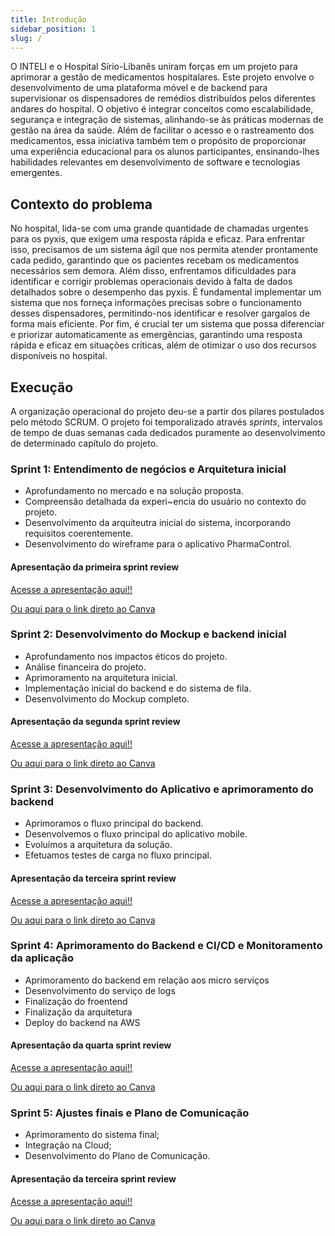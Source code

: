 ```yaml
---
title: Introdução
sidebar_position: 1
slug: /
---
```


O INTELI e o Hospital Sírio-Libanês uniram forças em um projeto para aprimorar a gestão de medicamentos hospitalares. Este projeto envolve o desenvolvimento de uma plataforma móvel e de backend para supervisionar os dispensadores de remédios distribuídos pelos diferentes andares do hospital. O objetivo é integrar conceitos como escalabilidade, segurança e integração de sistemas, alinhando-se às práticas modernas de gestão na área da saúde. Além de facilitar o acesso e o rastreamento dos medicamentos, essa iniciativa também tem o propósito de proporcionar uma experiência educacional para os alunos participantes, ensinando-lhes habilidades relevantes em desenvolvimento de software e tecnologias emergentes.

## Contexto do problema

No hospital, lida-se com uma grande quantidade de chamadas urgentes para os pyxis, que exigem uma resposta rápida e eficaz. Para enfrentar isso, precisamos de um sistema ágil que nos permita atender prontamente cada pedido, garantindo que os pacientes recebam os medicamentos necessários sem demora. Além disso, enfrentamos dificuldades para identificar e corrigir problemas operacionais devido à falta de dados detalhados sobre o desempenho das pyxis. É fundamental implementar um sistema que nos forneça informações precisas sobre o funcionamento desses dispensadores, permitindo-nos identificar e resolver gargalos de forma mais eficiente. Por fim, é crucial ter um sistema que possa diferenciar e priorizar automaticamente as emergências, garantindo uma resposta rápida e eficaz em situações críticas, além de otimizar o uso dos recursos disponíveis no hospital.

## Execução

A organização operacional do projeto deu-se a partir dos pilares postulados pelo método SCRUM. O projeto foi temporalizado através *sprints*, intervalos de tempo de duas semanas cada dedicados puramente ao desenvolvimento de determinado capítulo do projeto.

### Sprint 1: Entendimento de negócios e Arquitetura inicial

- Aprofundamento no mercado e na solução proposta.
- Compreensão detalhada da experi~encia do usuário no contexto do projeto.
- Desenvolvimento da arquiteutra inicial do sistema, incorporando requisitos coerentemente.
- Desenvolvimento do wireframe para o aplicativo PharmaControl.

#### **Apresentação da primeira sprint review**

[Acesse a apresentação aqui!!](../static/reviews/SPRINT%2001%20-%20GRUPO%202%20-%20M10.pdf)

[Ou aqui para o link direto ao Canva](https://www.canva.com/design/DAGDbJxQZs8/m8QlQdloXF5hRO6SN1k2pw/view?utm_content=DAGDbJxQZs8&utm_campaign=designshare&utm_medium=link&utm_source=editor)

### Sprint 2: Desenvolvimento do Mockup e backend inicial

- Aprofundamento nos impactos éticos do projeto.
- Análise financeira do projeto.
- Aprimoramento na arquitetura inicial.
- Implementação inicial do backend e do sistema de fila.
- Desenvolvimento do Mockup completo.

#### **Apresentação da segunda sprint review**

[Acesse a apresentação aqui!!](../static/reviews/SPRINT%2002%20-%20GRUPO%202%20-%20M10.pdf)

[Ou aqui para o link direto ao Canva](https://www.canva.com/design/DAGEpOlf4Dc/DUNxGVev4g_skPARg7t7Vw/view?utm_content=DAGEpOlf4Dc&utm_campaign=share_your_design&utm_medium=link&utm_source=shareyourdesignpanel)

### Sprint 3: Desenvolvimento do Aplicativo e aprimoramento do backend

- Aprimoramos o fluxo principal do backend.
- Desenvolvemos o fluxo principal do aplicativo mobile.
- Evoluímos a arquitetura da solução.
- Efetuamos testes de carga no fluxo principal.

#### **Apresentação da terceira sprint review**

[Acesse a apresentação aqui!!](../static/reviews/SPRINT%2003%20-%20GRUPO%202%20-%20M10.pdf)

[Ou aqui para o link direto ao Canva](https://www.canva.com/design/DAGGI_A8M3E/qo1E8Go0sUXf6uJoRcro-A/view?utm_content=DAGGI_A8M3E&utm_campaign=designshare&utm_medium=link&utm_source=editor)

### Sprint 4:  Aprimoramento do Backend e CI/CD e Monitoramento da aplicação

- Aprimoramento do backend em relação aos micro serviços 
- Desenvolvimento do serviço de logs 
- Finalização do froentend 
- Finalização da arquitetura
- Deploy do backend na AWS

#### **Apresentação da quarta sprint review**

[Acesse a apresentação aqui!!](../static/reviews/SPRINT%2004%20-%20GRUPO%202%20-%20M10.pdf)

[Ou aqui para o link direto ao Canva](https://www.canva.com/design/DAGHc3aPOxo/f3lxHKV3tBaBIeXzomLYPQ/edit?utm_content=DAGHc3aPOxo&utm_campaign=designshare&utm_medium=link2&utm_source=sharebutton)

### Sprint 5: Ajustes finais e Plano de Comunicação

- Aprimoramento do sistema final;
- Integração na Cloud;
- Desenvolvimento do Plano de Comunicação. 

#### **Apresentação da terceira sprint review**

[Acesse a apresentação aqui!!](../static/reviews/SPRINT%2005%20-%20GRUPO%202%20-%20M10.pdf)

[Ou aqui para o link direto ao Canva](https://www.canva.com/design/DAGIrH-dG88/rJgAoNDaro-kajfzVEor9g/edit?utm_content=DAGIrH-dG88&utm_campaign=designshare&utm_medium=link2&utm_source=sharebutton)
